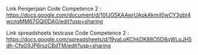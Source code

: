 Link Pengerjaan Code Competence 2 : https://docs.google.com/document/d/10fJG5KAAwrUApkAkmiI0wCY3gbt4wcnqMM67GQI0DA0/edit?usp=sharing

Link spreadsheets testcase Code Competence 2 : https://docs.google.com/spreadsheets/d/19yaLpKChkDK88O5D8qWLpJH5dh-CfsG9JP6rszCBdTM/edit?usp=sharing
